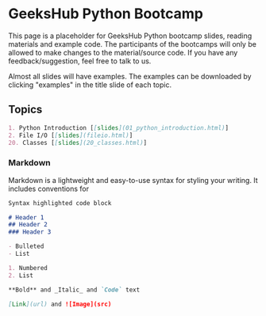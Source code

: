 # GeeksHub Python Bootcamp

This page is a placeholder for GeeksHub Python bootcamp slides, reading materials and example code. The participants of the bootcamps will only be allowed to make changes to the material/source code. If you have any feedback/suggestion, feel free to talk to us.

Almost all slides will have examples. The examples can be downloaded by clicking "examples" in the title slide of each topic.

## Topics
```markdown
1. Python Introduction [[slides](01_python_introduction.html)]
2. File I/O [[slides](fileio.html)]
20. Classes [[slides](20_classes.html)]
```
### Markdown

Markdown is a lightweight and easy-to-use syntax for styling your writing. It includes conventions for

```markdown
Syntax highlighted code block

# Header 1
## Header 2
### Header 3

- Bulleted
- List

1. Numbered
2. List

**Bold** and _Italic_ and `Code` text

[Link](url) and ![Image](src)
```
